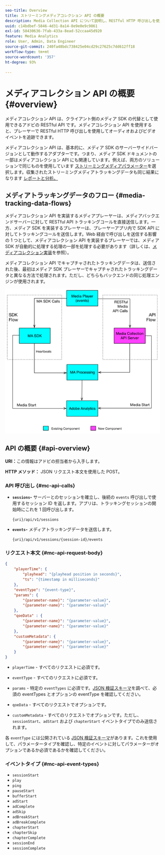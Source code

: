 ```yaml
---
seo-title: Overview
title: ストリーミングメディアコレクション API の概要
description: Media Collection API について説明し、RESTful HTTP 呼び出しを使用してオーディオおよびビデオイベントをプレーヤーでトラッキングする方法について説明します。
uuid: c14bdbef-5846-4d31-8a14-8e9e0e9c9861
exl-id: 58430636-7fab-433a-8ead-52ccaa45d920
feature: Media Analytics
role: User, Admin, Data Engineer
source-git-commit: 240fa48bdc738425e04cd29c27625c7dd612ff18
workflow-type: tm+mt
source-wordcount: '357'
ht-degree: 93%

---
```


# メディアコレクション API の概要 {#overview}

メディアコレクション API は、クライアント側のメディア SDK の代替として使用できるアドビの RESTful API です。メディアコレクション API を使用すると、プレーヤーで RESTful HTTP 呼び出しを使用してオーディオおよびビデオイベントを追跡できます。

メディアコレクション API は、基本的に、メディア SDK のサーバーサイドバージョンとして動作するアダプターです。つまり、メディア SDK ドキュメントの一部はメディアコレクション API にも関連しています。例えば、両方のソリューションで同じものを使用しています [ストリーミングメディアパラメーター](../variables/audio-video-parameters.md)を選択します。収集されたストリーミングメディアトラッキングデータも同じ結果になります [レポートと分析。](/help/reporting/media-reports-enable.md)

## メディアトラッキングデータのフロー {#media-tracking-data-flows}

メディアコレクション API を実装するメディアプレーヤーは、メディアバックエンドサーバーに対して RESTful API トラッキングコールを直接送信します。一方、メディア SDK を実装するプレーヤーは、プレーヤーアプリ内で SDK API に対してトラッキングコールを送信します。Web 経由で呼び出しを送信する影響の 1 つとして、メディアコレクション API を実装するプレーヤーでは、メディア SDK が自動的に処理する処理の一部を処理する必要があります（詳しくは、[メディアコレクション実装](mc-api-impl/mc-api-quick-start.md)を参照）。

メディアコレクション API でキャプチャされたトラッキングデータは、送信された後、最初はメディア SDK プレーヤーでキャプチャされたトラッキングデータと異なる方法で処理されます。ただし、どちらもバックエンドの同じ処理エンジンが使用されます。

![](assets/col_api_overview_simple.png)

## API の概要 {#api-overview}

**URI：**&#x200B;この情報はアドビの担当者から入手します。

**HTTP メソッド：** JSON リクエスト本文を使用した POST。

### API 呼び出し {#mc-api-calls}

* **`sessions`-** サーバーとのセッションを確立し、後続の `events` 呼び出しで使用するセッション ID を返します。アプリは、トラッキングセッションの開始時にこれを 1 回呼び出します。

  `{uri}/api/v1/sessions`

* **`events`-** メディアトラッキングデータを送信します。

  `{uri}/api/v1/sessions/{session-id}/events`

### リクエスト本文 {#mc-api-request-body}

```json
{
    "playerTime": {
        "playhead": "{playhead position in seconds}",
        "ts": "{timestamp in milliseconds}"
    },
    "eventType": "{event-type}",
    "params": {
        "{parameter-name}": "{parameter-value}",
        "{parameter-name}": "{parameter-value}"
    },
    "qoeData" : {
        "{parameter-name}": "{parameter-value}",
        "{parameter-name}": "{parameter-value}"
    },
    "customMetadata": {
        "{parameter-name}": "{parameter-value}",
        "{parameter-name}": "{parameter-value}"
    }
}
```

* `playerTime` - すべてのリクエストに必須です。
* `eventType` - すべてのリクエストに必須です。
* `params` - 特定の `eventTypes` に必須です。[JSON 検証スキーマ](mc-api-ref/mc-api-json-validation.md)を調べて、必須の eventTypes とオプションの eventType を確認してください。

* `qoeData` - すべてのリクエストでオプションです。
* `customMetadata` - すべてのリクエストでオプションです。ただし、`sessionStart`、`adStart` および `chapterStart` イベントタイプでのみ送信されます。

各 `eventType` には公開されている [JSON 検証スキーマ](mc-api-ref/mc-api-json-validation.md)があります。これを使用して、パラメータータイプを確認し、特定のイベントに対してパラメーターがオプションであるか必須であるかを確認してください。

### イベントタイプ {#mc-api-event-types}

* `sessionStart`
* `play`
* `ping`
* `pauseStart`
* `bufferStart`
* `adStart`
* `adComplete`
* `adSkip`
* `adBreakStart`
* `adBreakComplete`
* `chapterStart`
* `chapterSkip`
* `chapterComplete`
* `sessionEnd`
* `sessionComplete`

